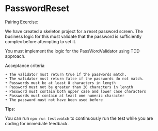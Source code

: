 # PasswordReset

Pairing Exercise:

We have created a skeleton project for a reset password screen.
The business logic for this must validate that the password is sufficiently complex before attempting to set it.

You must implement the logic for the PassWordValidator using TDD approach.

Acceptance criteria:

	• The validator must return true if the passwords match.
	• The validator must return false if the passwords do not match.
	• Passwords must be at least 8 characters in length
	• Password must not be greater than 20 characters in length
	• Password must contain both upper case and lower case characters
	• Passwords must contain at least one numeric character
	• The password must not have been used before

Tips:

You can run `npm run test:watch` to continuously run the test while you are coding for immediate feedback.